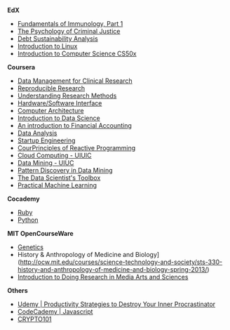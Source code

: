 **EdX**

* [Fundamentals of Immunology, Part 1](https://www.edx.org/course/ricex/ricex-bioc372-1x-fundamentals-immunology-1846)
* [The Psychology of Criminal Justice](https://www.edx.org/course/uqx/uqx-crime101x-psychology-criminal-1672)
* [Debt Sustainability Analysis](https://www.edx.org/course/imfx/imfx-dsax-debt-sustainability-analysis-1747)
* [Introduction to Linux](https://www.edx.org/course/linuxfoundationx/linuxfoundationx-lfs101x-introduction-1621)
* [Introduction to Computer Science CS50x](https://www.edx.org/course/introduction-computer-science-harvardx-cs50x)

**Coursera**

* [Data Management for Clinical Research](https://www.coursera.org/course/datamanagement)
* [Reproducible Research](https://www.coursera.org/course/repdata)
* [Understanding Research Methods](https://www.coursera.org/course/researchmethods)
* [Hardware/Software Interface](https://www.coursera.org/course/hwswinterface)
* [Computer Architecture](https://www.coursera.org/course/comparch)
* [Introduction to Data Science](https://www.coursera.org/course/datasci)
* [An introduction to Financial Accounting](https://www.coursera.org/course/accounting)
* [Data Analysis](https://www.coursera.org/course/dataanalysis)
* [Startup Engineering](https://www.coursera.org/course/startup)
* [CourPrinciples of Reactive Programming](https://www.coursera.org/course/reactive)
* [Cloud Computing - UIUIC](https://www.coursera.org/specialization/cloudcomputing/19)
* [Data Mining - UIUC](https://www.coursera.org/specialization/datamining/20)
* [Pattern Discovery in Data Mining](https://www.coursera.org/course/patterndiscovery)
* [The Data Scientist's Toolbox](https://www.coursera.org/course/datascitoolbox)
* [Practical Machine Learning](https://www.coursera.org/course/predmachlearn)

**Cocademy**

* [Ruby](http://www.codecademy.com/tracks/ruby)
* [Python](http://www.codecademy.com/tracks/python)

**MIT OpenCourseWare**

* [Genetics](http://ocw.mit.edu/courses/biology/7-03-genetics-fall-2004/)
* History & Anthropology of Medicine and Biology](http://ocw.mit.edu/courses/science-technology-and-society/sts-330-history-and-anthropology-of-medicine-and-biology-spring-2013/)
* [Introduction to Doing Research in Media Arts and Sciences](http://ocw.mit.edu/courses/media-arts-and-sciences/mas-111-introduction-to-doing-research-in-media-arts-and-sciences-spring-2011/)

**Others**

* [Udemy | Productivity Strategies to Destroy Your Inner Procrastinator](https://www.udemy.com/killingbob/?couponCode=ZACHLOVESYOU)
* [CodeCademy | Javascript](http://www.codecademy.com/tracks/javascript)
* [CRYPTO101](https://www.crypto101.io/)
